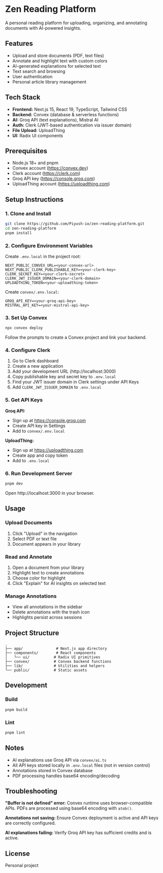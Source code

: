 # Zen Reading Platform

A personal reading platform for uploading, organizing, and annotating documents with AI-powered insights.

## Features

- Upload and store documents (PDF, text files)
- Annotate and highlight text with custom colors
- AI-generated explanations for selected text
- Text search and browsing
- User authentication
- Personal article library management

## Tech Stack

- **Frontend:** Next.js 15, React 19, TypeScript, Tailwind CSS
- **Backend:** Convex (database & serverless functions)
- **AI:** Groq API (text explanations), Mistral AI
- **Auth:** Clerk (JWT-based authentication via issuer domain)
- **File Upload:** UploadThing
- **UI:** Radix UI components

## Prerequisites

- Node.js 18+ and pnpm
- Convex account (https://convex.dev)
- Clerk account (https://clerk.com)
- Groq API key (https://console.groq.com)
- UploadThing account (https://uploadthing.com)

## Setup Instructions

### 1. Clone and Install

```bash
git clone https://github.com/Piyush-io/zen-reading-platform.git
cd zen-reading-platform
pnpm install
```

### 2. Configure Environment Variables

Create `.env.local` in the project root:

```env
NEXT_PUBLIC_CONVEX_URL=<your-convex-url>
NEXT_PUBLIC_CLERK_PUBLISHABLE_KEY=<your-clerk-key>
CLERK_SECRET_KEY=<your-clerk-secret>
CLERK_JWT_ISSUER_DOMAIN=<your-clerk-domain>
UPLOADTHING_TOKEN=<your-uploadthing-token>
```

Create `convex/.env.local`:

```env
GROQ_API_KEY=<your-groq-api-key>
MISTRAL_API_KEY=<your-mistral-api-key>
```

### 3. Set Up Convex

```bash
npx convex deploy
```

Follow the prompts to create a Convex project and link your backend.

### 4. Configure Clerk

1. Go to Clerk dashboard
2. Create a new application
3. Add your development URL (http://localhost:3000)
4. Copy publishable key and secret key to `.env.local`
5. Find your JWT issuer domain in Clerk settings under API Keys
6. Add `CLERK_JWT_ISSUER_DOMAIN` to `.env.local`

### 5. Get API Keys

**Groq API:**
- Sign up at https://console.groq.com
- Create API key in Settings
- Add to `convex/.env.local`

**UploadThing:**
- Sign up at https://uploadthing.com
- Create app and copy token
- Add to `.env.local`

### 6. Run Development Server

```bash
pnpm dev
```

Open http://localhost:3000 in your browser.

## Usage

### Upload Documents

1. Click "Upload" in the navigation
2. Select PDF or text file
3. Document appears in your library

### Read and Annotate

1. Open a document from your library
2. Highlight text to create annotations
3. Choose color for highlight
4. Click "Explain" for AI insights on selected text

### Manage Annotations

- View all annotations in the sidebar
- Delete annotations with the trash icon
- Highlights persist across sessions

## Project Structure

```
.
├── app/               # Next.js app directory
├── components/        # React components
│   └── ui/           # Radix UI primitives
├── convex/           # Convex backend functions
├── lib/              # Utilities and helpers
└── public/           # Static assets
```

## Development

### Build

```bash
pnpm build
```

### Lint

```bash
pnpm lint
```

## Notes

- AI explanations use Groq API via `convex/ai.ts`
- All API keys stored locally in `.env.local` files (not in version control)
- Annotations stored in Convex database
- PDF processing handles base64 encoding/decoding

## Troubleshooting

**"Buffer is not defined" error:** Convex runtime uses browser-compatible APIs. PDFs are processed using base64 encoding with `atob()`.

**Annotations not saving:** Ensure Convex deployment is active and API keys are correctly configured.

**AI explanations failing:** Verify Groq API key has sufficient credits and is active.

## License

Personal project
